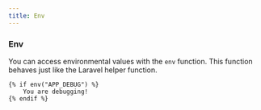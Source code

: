 ```yaml
---
title: Env
---
```


### Env

You can access environmental values with the `env` function. This function behaves just like the Laravel helper function.

    {% if env("APP_DEBUG") %}
        You are debugging!
    {% endif %}
